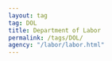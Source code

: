 ```yaml
---
layout: tag
tag: DOL
title: Department of Labor
permalink: /tags/DOL/
agency: "/labor/labor.html"
---
```


